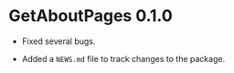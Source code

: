 # GetAboutPages 0.1.0

* Fixed several bugs. 

* Added a `NEWS.md` file to track changes to the package.
